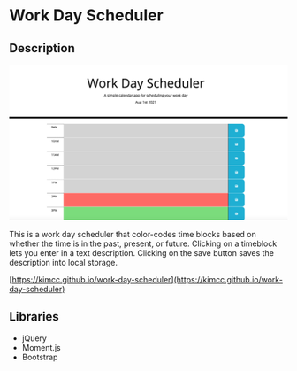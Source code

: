 # Work Day Scheduler

## Description
![Screenshot of the work day scheduler](image.png)

This is a work day scheduler that color-codes time blocks based on whether the time is in the past, present, or future. Clicking on a timeblock lets you enter in a text description. Clicking on the save button saves the description into local storage.

[https://kimcc.github.io/work-day-scheduler](https://kimcc.github.io/work-day-scheduler)

## Libraries
- jQuery
- Moment.js
- Bootstrap